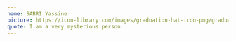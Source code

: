 ```yaml
---
name: SABRI Yassine
picture: https://icon-library.com/images/graduation-hat-icon-png/graduation-hat-icon-png-29.jpg
quote: I am a very mysterious person.
---
```

